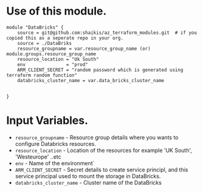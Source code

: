 # Use of this module.

```
module "DataBricks" {
    source = git@github.com:shaikis/az_terraform_modules.git  # if you copied this as a seperate repo in your org.
    source = ./DataBriks
    resource_groupname = var.resource_group_name (or) module.groups.resource_group_name
    resource_location = "Uk South"
    env               = "prod"
    ARM_CLIENT_SECRET = "random password which is generated using terraform random function"
    databricks_cluster_name = var.data_bricks_cluster_name


}
```


# Input Variables. 
- `resource_groupname` - Resource group details where you wants to configure Databricks resources.
- `resource_location`  - Location of the resources for example 'UK South', 'Westeurope' ..etc
- `env`                - Name of the environment`
- `ARM_CLIENT_SECRET`  - Secret details to create service principl, and this service principal used to mount the storage in DataBricks.
- `databricks_cluster_name` - Cluster name of the DataBricks